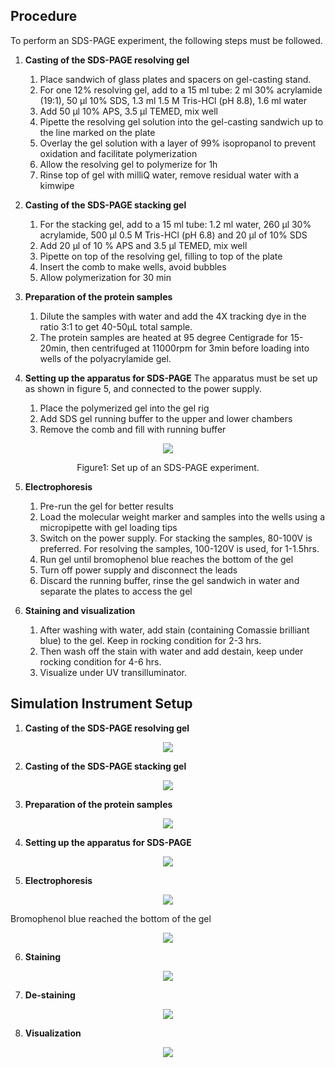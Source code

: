 ## Procedure

To perform an SDS-PAGE experiment, the following steps must be followed.

1. **Casting of the SDS-PAGE resolving gel**

    1. Place sandwich of glass plates and spacers on gel-casting stand. 
    2. For one 12% resolving gel, add to a 15 ml tube: 2 ml 30% acrylamide (19:1), 50 μl 10% SDS, 1.3 ml 1.5 M Tris-HCl (pH 8.8), 1.6 ml water 
    3. Add 50 μl 10% APS, 3.5 μl TEMED, mix well 
    4. Pipette the resolving gel solution into the gel-casting sandwich up to the line marked on the plate 
    5. Overlay the gel solution with a layer of 99% isopropanol to prevent oxidation and facilitate polymerization 
    6. Allow the resolving gel to polymerize for 1h 
    7. Rinse top of gel with milliQ water, remove residual water with a kimwipe 

2. **Casting of the SDS-PAGE stacking gel**
    1. For the stacking gel, add to a 15 ml tube: 1.2 ml water, 260 μl 30% acrylamide, 500 μl 0.5 M Tris-HCl (pH 6.8) and 20 μl of 10% SDS
    2. Add 20 μl of 10 % APS and 3.5 μl TEMED, mix well
    3. Pipette on top of the resolving gel, filling to top of the plate
    4. Insert the comb to make wells, avoid bubbles
    5. Allow polymerization for 30 min

3. **Preparation of the protein samples**
    1. Dilute the samples with water and add the 4X tracking dye in the ratio 3:1 to get 40-50μL
    total sample.
    2. The protein samples are heated at 95 degree Centigrade for 15-20min, then centrifuged at 11000rpm for
3min before loading into wells of the polyacrylamide gel.  

4. **Setting up the apparatus for SDS-PAGE**
     The apparatus must be set up as shown in figure 5, and connected to the power supply.
      1. Place the polymerized gel into the gel rig
      2. Add SDS gel running buffer to the upper and lower chambers
      3. Remove the comb and fill with running buffer

<div align="center">
<img src="images/Image1.png" class="img-fluid">
<p>Figure1: Set up of an SDS-PAGE experiment.</p>
</div>

5. **Electrophoresis**  

    1. Pre-run the gel for better results
    2. Load the molecular weight marker and samples into the wells using a micropipette with gel loading tips
    3. Switch on the power supply. For stacking the samples, 80-100V is preferred. For resolving the samples, 100-120V is used, for 1-1.5hrs.
    4. Run gel until bromophenol blue reaches the bottom of the gel
    5. Turn off power supply and disconnect the leads
    6. Discard the running buffer, rinse the gel sandwich in water and separate the plates to access the gel

6. **Staining and visualization**
   1. After washing with water, add stain (containing Comassie brilliant blue) to the gel. Keep in rocking
      condition for 2-3 hrs.
   2. Then wash off the stain with water and add destain, keep under rocking condition for 4-6 hrs. 
   3. Visualize under UV transilluminator.



## Simulation Instrument Setup

1. **Casting of the SDS-PAGE resolving gel**
<div align="center">
<img src="images/resolvingel.png" class="img-fluid">
</div>

2. **Casting of the SDS-PAGE stacking gel**
<div align="center">
<img src="images/stackinggel.png" class="img-fluid">
</div>


3. **Preparation of the protein samples**
<div align="center">
<img src="images/msamples.png" class="img-fluid">
</div>


4. **Setting up the apparatus for SDS-PAGE**

<div align="center">
<img src="images/loading.png" class="img-fluid">
</div>

5. **Electrophoresis**  
<div align="center">
<img src="images/initial.png" class="img-fluid">
</div>

Bromophenol blue reached the bottom of the gel
<div align="center">
<img src="images/final.png" class="img-fluid">
</div>

6. **Staining**  
<div align="center">
<img src="images/staining.png" class="img-fluid">
</div>

7. **De-staining**  
<div align="center">
<img src="images/destain.png" class="img-fluid">
</div>

8. **Visualization**

<div align="center">
<img src="images/uvmachine.png" class="img-fluid">
</div>

